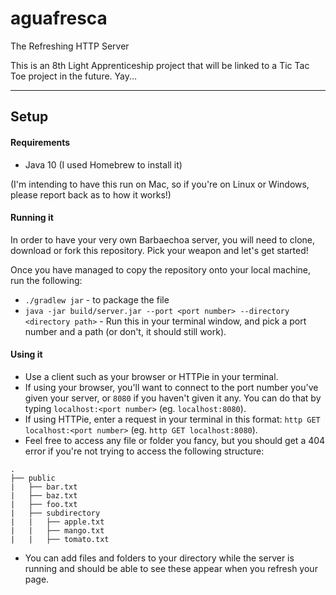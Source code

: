 # aguafresca
The Refreshing HTTP Server

This is an 8th Light Apprenticeship project that will be linked to a Tic Tac Toe project in the future. Yay...

-----

## Setup

#### Requirements
- Java 10 (I used Homebrew to install it)

(I'm intending to have this run on Mac, so if you're on Linux or Windows, please report back as to how it works!)

#### Running it

In order to have your very own Barbaechoa server, you will need to clone, download or fork this repository. 
Pick your weapon and let's get started!

Once you have managed to copy the repository onto your local machine, run the following:
- `./gradlew jar` - to package the file
- `java -jar build/server.jar --port <port number> --directory <directory path>` - Run this in your terminal window,
and pick a port number and a path (or don't, it should still work).

#### Using it

- Use a client such as your browser or HTTPie in your terminal.
- If using your browser, you'll want to connect to the port number you've given your server, or `8080` if you haven't 
given it any. You can do that by typing `localhost:<port number>` (eg. `localhost:8080`). 
- If using HTTPie, enter a request in your terminal in this format: `http GET localhost:<port number>`
(eg. `http GET localhost:8080`).
- Feel free to access any file or folder you fancy, but you should get a 404 error if you're not trying to access the 
following structure:
```
.
├── public
|   ├── bar.txt
|   ├── baz.txt
|   ├── foo.txt
|   ├── subdirectory
|   |   ├── apple.txt
|   |   ├── mango.txt
|   |   ├── tomato.txt
```
- You can add files and folders to your directory while the server is running and should be able to see these appear 
when you refresh your page.